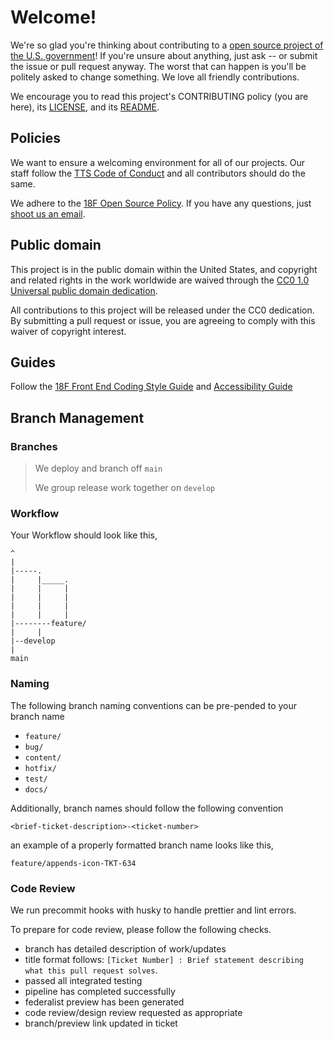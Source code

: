 # Welcome!

We're so glad you're thinking about contributing to a [open source project of the U.S. government](https://code.gov/)! If you're unsure about anything, just ask -- or submit the issue or pull request anyway. The worst that can happen is you'll be politely asked to change something. We love all friendly contributions.

We encourage you to read this project's CONTRIBUTING policy (you are here), its [LICENSE](LICENSE.md), and its [README](README.md).

## Policies

We want to ensure a welcoming environment for all of our projects. Our staff follow the [TTS Code of Conduct](https://18f.gsa.gov/code-of-conduct/) and all contributors should do the same.

We adhere to the [18F Open Source Policy](https://github.com/18f/open-source-policy). If you have any questions, just [shoot us an email](mailto:18f@gsa.gov).

## Public domain

This project is in the public domain within the United States, and copyright and related rights in the work worldwide are waived through the [CC0 1.0 Universal public domain dedication](https://creativecommons.org/publicdomain/zero/1.0/).

All contributions to this project will be released under the CC0 dedication. By submitting a pull request or issue, you are agreeing to comply with this waiver of copyright interest.

## Guides

Follow the [18F Front End Coding Style Guide](https://pages.18f.gov/frontend/) and [Accessibility Guide](https://pages.18f.gov/accessibility/checklist/)

## Branch Management

### Branches

> We deploy and branch off `main`
>
> We group release work together on `develop`

### Workflow

Your Workflow should look like this,

```
^
|
|-----.
|     |_____.
|     |     |
|     |     |
|     |     |
|     |     |
|--------feature/
|     |
|--develop
|
main
```

### Naming

The following branch naming conventions can be pre-pended to your branch name

- `feature/`
- `bug/`
- `content/`
- `hotfix/`
- `test/`
- `docs/`

Additionally, branch names should follow the following convention

`<brief-ticket-description>-<ticket-number>`

an example of a properly formatted branch name looks like this,

`feature/appends-icon-TKT-634`

### Code Review

We run precommit hooks with husky to handle prettier and lint errors.

To prepare for code review, please follow the following checks.

- branch has detailed description of work/updates
- title format follows: `[Ticket Number] : Brief statement describing what this pull request solves`.
- passed all integrated testing
- pipeline has completed successfully
- federalist preview has been generated
- code review/design review requested as appropriate
- branch/preview link updated in ticket
